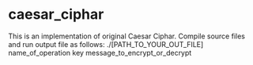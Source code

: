 # caesar_ciphar
This is an implementation of original Caesar Ciphar. Compile source files and run output file as follows:
./[PATH_TO_YOUR_OUT_FILE] name_of_operation key message_to_encrypt_or_decrypt

